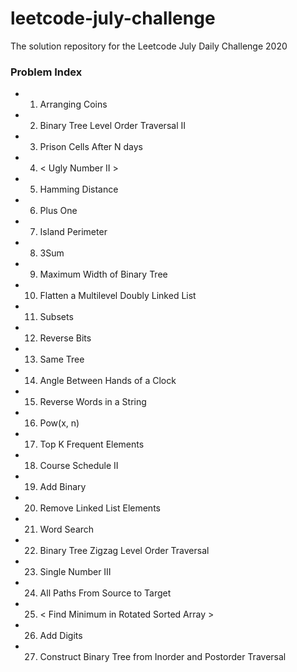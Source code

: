 # leetcode-july-challenge
The solution repository for the Leetcode July Daily Challenge 2020

### Problem Index  

  * 1) Arranging Coins
  * 2) Binary Tree Level Order Traversal II
  * 3) Prison Cells After N days 
  * 4) < Ugly Number II >
  * 5) Hamming Distance
  * 6) Plus One
  * 7) Island Perimeter
  * 8) 3Sum
  * 9) Maximum Width of Binary Tree
  * 10) Flatten a Multilevel Doubly Linked List
  * 11) Subsets
  * 12) Reverse Bits
  * 13) Same Tree
  * 14) Angle Between Hands of a Clock
  * 15) Reverse Words in a String
  * 16) Pow(x, n)
  * 17) Top K Frequent Elements
  * 18) Course Schedule II
  * 19) Add Binary
  * 20) Remove Linked List Elements
  * 21) Word Search
  * 22) Binary Tree Zigzag Level Order Traversal
  * 23) Single Number III
  * 24) All Paths From Source to Target
  * 25) < Find Minimum in Rotated Sorted Array >
  * 26) Add Digits
  * 27) Construct Binary Tree from Inorder and Postorder Traversal 